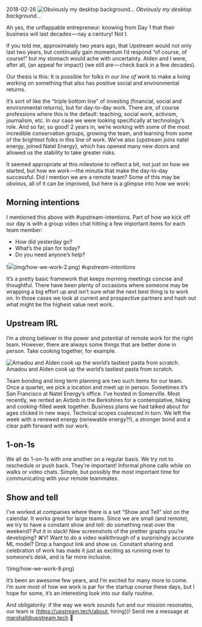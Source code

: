 2018-02-26
![Obviously my desktop background…](img/how-we-work-1.png)
_Obviously my desktop background…_

Ah yes, the unflappable entrepreneur: knowing from Day 1 that their business will last decades — nay a century! Not I.

If you told me, approximately two years ago, that Upstream would not only last two years, but continually gain momentum I’d respond “of course, of course!” but my stomach would ache with uncertainty. Alden and I were, after all, {an appeal for impact} (we still are — check back in a few decades).

Our thesis is this: It is possible for folks _in our line of work_ to make a living working on something that also has positive social and environmental returns.

It’s sort of like the “triple bottom line” of investing (financial, social and environmental returns), but for day-to-day work. There are, of course professions where this is the default: teaching, social work, activism, journalism, etc. In our case we were looking specifically at technology’s role. And so far, so good! 2 years in, we’re working with some of the most incredible conservation groups, growing the team, and learning from some of the brightest folks in this line of work. We’ve also {upstream joins natel energy, joined Natel Energy}, which has opened many new doors and allowed us the stability to take greater risks.

It seemed appropriate at this milestone to reflect a bit, not just on how we started, but how we work — the minutia that make the day-to-day successful. Did I mention we are a remote team? Some of this may be obvious, all of it can be improved, but here is a glimpse into how we work:

## Morning intentions

I mentioned this above with #upstream-intentions. Part of how we kick off our day is with a group video chat hitting a few important items for each team member:

+  How did yesterday go?
+  What’s the plan for today?
+  Do you need anyone’s help?

!![](#upstream-intentions)(img/how-we-work-2.png)
_#upstream-intentions_

It’s a pretty basic framework that keeps morning meetings concise and thoughtful. There have been plenty of occasions where someone may be wrapping a big effort up and isn’t sure what the next best thing is to work on. In those cases we look at current and prospective partners and hash out what might be the highest value next work.

## Upstream IRL

I’m a strong believer in the power and potential of remote work for the right team. However, there are always some things that are better done in person. Take cooking together, for example.

![Amadou and Alden cook up the world’s tastiest pasta from scratch.](img/how-we-work-8.jpeg)
Amadou and Alden cook up the world’s tastiest pasta from scratch.

Team bonding and long term planning are two such items for our team. Once a quarter, we pick a location and meet up in person. Sometimes it’s San Francisco at Natel Energy’s office. I’ve hosted in Somerville. Most recently, we rented an Airbnb in the Berkshires for a contemplative, hiking and cooking-filled week together. Business plans we had talked about for ages clicked in new ways. Technical scopes coalesced in turn. We left the week with a renewed energy (renewable energy?!), a stronger bond and a clear path forward with our work.

## 1-on-1s

We all do 1-on-1s with one another on a regular basis. We try not to reschedule or push back. They’re important! Informal phone calls while on walks or video chats. Simple, but possibly the most important time for communicating with your remote teammates.

## Show and tell

I’ve worked at companies where there is a set “Show and Tell” slot on the calendar. It works great for large teams. Since we are small (and remote), we try to have a constant show and tell: do something neat over the weekend? Put it in slack! New screenshots of the prettier graphs you’re developing? ⌘V! Want to do a video walkthrough of a surprisingly accurate ML model? Drop a hangout link and show us. Constant sharing and celebration of work has made it just as exciting as running over to someone’s desk, and is far more inclusive.

!![]()(img/how-we-work-9.png)

It’s been an awesome few years, and I’m excited for many more to come. I’m sure most of how we work is par for the startup course these days, but I hope for some, it’s an interesting look into our daily routine.

And obligatorily: if the way we work sounds fun and our mission resonates, our team is {https://upstream.tech/about, hiring})! Send me a message at marshall@upstream.tech 🙋‍